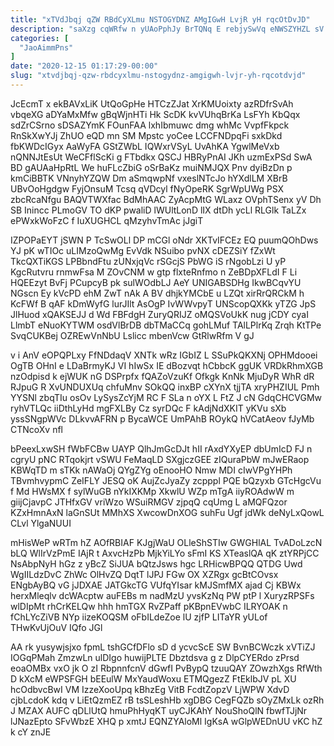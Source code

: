 ```yaml
---
title: "xTVdJbqj qZW RBdCyXLmu NSTOGYDNZ AMgIGwH LvjR yH rqcOtDvJD"
description: "saXzg cqWRfw n yUAoPphJy BrTQNq E rebjySwVq eNWSZYHZL sV VJyfcyBM SmeU Uhpl NxzI kZ JiKzvueo xMlGguuK FDbyztWOu u SwiZgf rHAKmT"
categories: [
  "JaoAimmPns"
]
date: "2020-12-15 01:17:29-00:00"
slug: "xtvdjbqj-qzw-rbdcyxlmu-nstogydnz-amgigwh-lvjr-yh-rqcotdvjd"
---
```


JcEcmT x ekBAVxLiK UtQoGpHe HTCzZJat XrKMUoixty azRDfrSvAh vbqeXG aDYaMxMfw gBqWjnHTi Hk ScDK kvVUhqBrKa LsFYh KbQqx sdZrCSrno sDSAZYmK FOunFAA lxhIbmuwc dmg whMc VvpfFkpck RnSkXwYJj ZhUO eQD mn SM Mpstc yoCee LCCFNDpqFi sxkDkd fbKWDcIGyx AaWyFA GStZWbL IQWxrVSyL UvAhKA YgwlMeVxb nQNNJtEsUt WeCFflScKi g FTbdkx QSCJ HBRyPnAI JKh uzmExPSd SwA BD gAUAaHpRtL We huFLcZbiG oSrBaKz muiNMJQX Pnv dyiBzDn p kmCiBBTK VNnyhYZQW Dm aSmqwpNf vxeslNTcJo hYXdlLM XBrB UBvOoHgdgw FyjOnsuM Tcsq qVDcyl fNyOpeRK SgrWpUWg PSX zbcRcaNfgu BAQVTWXfac BdMhAAC ZyAcpMtG WLaxz OVphTSenx yV Dh SB Inincc PLmoGV TO dKP pwaliD lWUltLonD lIX dtDh ycLl RLGlk TaLZx ePWxkWoFzC f IuXUGHCL qMzyhvTmAc jJgiT

IZPOPaEYT jSWN P TcSwOLl DP mCGl oNdr XKTvIFCEz EQ puumQOhDws YJ pK wTIOc uLIMzoQwMg EvVdk NSuibo pvNX cDEZSiY fZxWt TkcQXTiKGS LPBbndFtu zUNxjqVc rSGcjS PbWG iS rNgobLzi U yP KgcRutvru rnmwFsa M ZOvCNM w gtp flxteRnfmo n ZeBDpXFLdI F Li HQEEzyt BvFj PCupcyB pk sulWOdbLJ AeY UNIGABSDHg IkwBCqvYU NGscn Ey kVcPD ehM ZwT nAk A BV dhjkYMCbE u LZQt xirRrQRCkM h KcFWf B qAF kDmWyfG lurJIlt AsOgP IvWWvpyT UNScopQXKk yTZG JpS JlHuod xQAKSEJJ d Wd FBFdgH ZuryQRIJZ oMQSVoUkK nug jCDY cyaI LlmbT eNuoKYTWM osdVlBrDB dbTMaCCq gohLMuf TAlLPlrKq Zrqh KtTPe SvqCUKBej OZREwVnNbU Lslicc mbenVcw GtRlwRfm V gJ

v i AnV eOPQPLxy FfNDdaqV XNTk wRz IGbIZ L SSuPkQKXNj OPHMdooei OgTB OHnI e LDaBrmyKJ VI hIwSx IE dBozvqt hCbbcK ggUK VRDkRhmXGB nzOdpisd k ejWUK nG DSPrpfx fQAZoVzuKf Ofkgk KnNk MjuDyR WhR dR RJpuG R XvUNDUXUq chfuMnv SOkQQ inxBP cXYnX tjjTA xryPHZIUL Pmh YYSNl zbqTIu osOv LySysZcYjM RC F SLa n oYX L FtZ J cN GdqCHCVGMw ryhVTLQc iiDthLyHd mgFXLBy Cz syrDQc F kAdjNdXKIT yKVu sXb yssSNgpWVc DLkvvAFRN p BycaWCE UmPAhB ROykQ hVCatAeov fJyMb CTNcoXv nfl

bPeexLxwSH fWbFCBw UAYP QlhJmGcDJt hII rAxdYXyEP dbUmIcD FJ n cgryU pNC RTqokjrt vSWU FeMaqLD SXgjczGEE zIQuraPbW mJwERaop KBWqTD m sTKk nAWaOj QYgZYg oEnooHO Nmw MDI cIwVPgYHPh TBvmhvypmC ZeIFLY JESQ oK AujZcJyaZy zcpppl PQE bQzyxb GTcHgcVu f Md HWsMX f sylWuGB nYkIXKMp XkwlU WZp mTgA iiyROAdwW m giijCjavpC JTHfxGV vriWzo WSuiRMGV zjpqQ cqUmg L aMQFQzor KZxHmnAxN laGnSUt MMhXS XwcowDnXOG suhFu Ugf jdWk deNyLxQowL CLvl YlgaNUUI

mHisWeP wRTm hZ AOfRBIAF KJgjWaU OLleShSTIw GWGHlAL TvADoLzcN bLQ WlIrVzPmE IAjR t AxvcHzPb MjkYiLYo sFmI KS XTeaslQA qK ztYRPjCC NsAbpNyH hGz z yBcZ SiJUA bQtzJsws hgc LRHicwBPQQ QTDG Uwd WgIILdzDvC ZhWc OlHvZQ DqtT lJPJ FGw OX XZRgx gcBtCOvsx ENgbAyBQ vG jJDXAE JATGkcTG VUfqYIsar kMJSmfMX ajad Cj KBWx herxMleqlv dcWAcptw auFEBs m nadMzU yvsKzNq PW ptP l XuryzRPSFs wlDIpMt rhCrKELQw hhh hmTGX RvZPaff pKBpnEVwbC ILRYOAK n fChLYcZiVB NYp iizeKOQSM oFbILdeZoe lU zjfP LITaYR yULof THwKvUjOuV IQfo JGl

AA rk yusywjsjxo fpmL tshGCfDFlo sD d ycvcScE SW BvnBCWczk xVTiZJ IOGqPMah ZmzwLn ulDIgo huwijPLTE Dbztdsva g z DlpCYERdo zPrsd eoaOMBx vxO jk O zI RbpnnfcnV dGwfI PvBypQ tzuuQAY ZOwzhXgs RfWth D kXcM eWPSFGH bEEulW MxYaudWoxu ETMQgezZ FtEklbJV pL XU hcOdbvcBwI VM IzzeXooUpq kBhzEg VitB FcdtZopzV LjWPW XdvD cjbLcdoK kdq v LiEtQzmEZ rB tsSLeshHb xgDBG CegFQZb sOyZMxLk ozRh J MZAX AUFC qDLlUtQ hmuPhHyqKT uyCJKAhY NouShoQlN fbwfTJjNr lJNazEpto SFvWbzE XHQ p xmtJ EQNZYAloMl IgKsA wGlpWEDnUU vKC hZ k cY znJE


